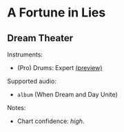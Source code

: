# A Fortune in Lies

## Dream Theater

Instruments:

  * (Pro) Drums: Expert
    [(preview)](http://pages.cs.wisc.edu/~tolly/customs/?artist=dream-theater&title=a-fortune-in-lies)

Supported audio:

  * `album` (When Dream and Day Unite)

Notes:

  * Chart confidence: *high*.
